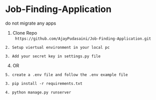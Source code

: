 # Job-Finding-Application


do not migrate any apps

1. Clone Repo  
``` https://github.com/AjayPudasaini/Job-Finding-Application.git```

```
2. Setup viertual environment in your local pc
```

```
3. Add your secret key in settings.py file
```

4. OR<br>
```
5. create a .env file and follow the .env example file
```

```
3. pip install -r requirements.txt
```

```
4. python manage.py runserver
```

